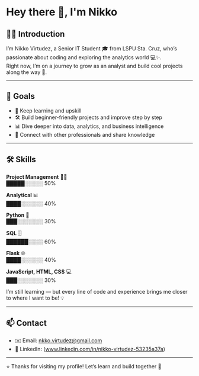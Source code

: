 # Hey there 👋, I'm Nikko 

## 👨‍🎓 Introduction  
I’m Nikko Virtudez, a Senior IT Student 🎓 from LSPU Sta. Cruz, who’s passionate about coding and exploring the analytics world 💻✨.  
Right now, I’m on a journey to grow as an analyst and build cool projects along the way 🚀.  

---

## 🎯 Goals  
- 🌱 Keep learning and upskill
- 🛠 Build beginner-friendly projects and improve step by step  
- 📊 Dive deeper into data, analytics, and business intelligence
- 🤝 Connect with other professionals and share knowledge  

---

## 🛠 Skills  

**Project Management** 👨‍💼  
█████░░░░░ 50%  

**Analytical** 📊  
████░░░░░░ 40%  

**Python** 🐍  
███░░░░░░░ 30%  

**SQL** 🗄️  
██████░░░░ 60%  

**Flask** 🌐  
████░░░░░░ 40%  

**JavaScript, HTML, CSS** 💻  
███░░░░░░░ 30%  




I’m still learning — but every line of code and experience brings me closer to where I want to be! 💡  

---

## 📫 Contact  
- ✉️ Email: nkko.virtudez@gmail.com
- 🔗 LinkedIn: (www.linkedin.com/in/nikko-virtudez-53235a37a)

---

⭐ Thanks for visiting my profile! Let’s learn and build together 🚀

